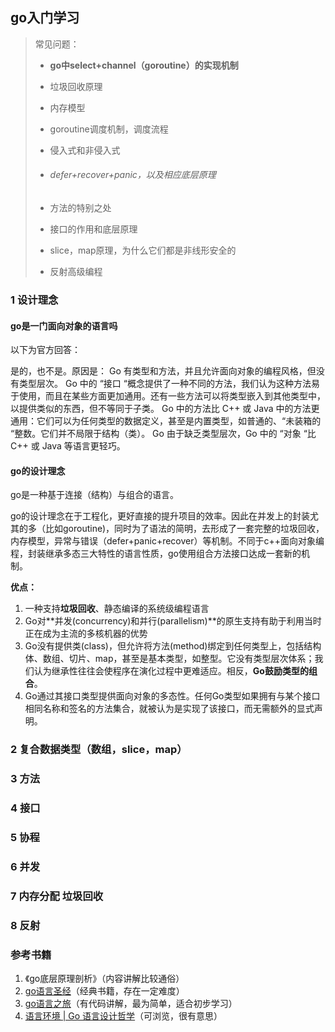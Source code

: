 ## go入门学习

> 常见问题：
>
> - **go中select+channel（goroutine）的实现机制**
>
> - 垃圾回收原理
>
> - 内存模型
>
> - goroutine调度机制，调度流程
>
> - 侵入式和非侵入式
>
> - ###### defer+recover+panic，以及相应底层原理
>
> - 方法的特别之处
>
> - 接口的作用和底层原理
>
> - slice，map原理，为什么它们都是非线形安全的
>
> - 反射高级编程

### 1 设计理念

#### go是一门面向对象的语言吗

以下为官方回答：

是的，也不是。原因是：
Go 有类型和方法，并且允许面向对象的编程风格，但没有类型层次。
Go 中的 “接口 “概念提供了一种不同的方法，我们认为这种方法易于使用，而且在某些方面更加通用。还有一些方法可以将类型嵌入到其他类型中，以提供类似的东西，但不等同于子类。
Go 中的方法比 C++ 或 Java 中的方法更通用：它们可以为任何类型的数据定义，甚至是内置类型，如普通的、“未装箱的 “整数。它们并不局限于结构（类）。
Go 由于缺乏类型层次，Go 中的 “对象 “比 C++ 或 Java 等语言更轻巧。

#### go的设计理念

go是一种基于连接（结构）与组合的语言。

go的设计理念在于工程化，更好直接的提升项目的效率。因此在并发上的封装尤其的多（比如goroutine)，同时为了语法的简明，去形成了一套完整的垃圾回收，内存模型，异常与错误（defer+panic+recover）等机制。不同于c++面向对象编程，封装继承多态三大特性的语言性质，go使用组合方法接口达成一套新的机制。

**优点：**

1. 一种支持**垃圾回收**、静态编译的系统级编程语言
2. Go对**并发(concurrency)和并行(parallelism)**的原生支持有助于利用当时正在成为主流的多核机器的优势
3. Go没有提供类(class)，但允许将方法(method)绑定到任何类型上，包括结构体、数组、切片、map，甚至是基本类型，如整型。它没有类型层次体系；我们认为继承性往往会使程序在演化过程中更难适应。相反，**Go鼓励类型的组合**。
4. Go通过其接口类型提供面向对象的多态性。任何Go类型如果拥有与某个接口相同名称和签名的方法集合，就被认为是实现了该接口，而无需额外的显式声明。

### 2 复合数据类型（数组，slice，map）

### 3 方法

### 4 接口

### 5 协程

### 6 并发

### 7 内存分配 垃圾回收

### 8 反射

### 参考书籍

1. 《go底层原理剖析》（内容讲解比较通俗）
2. [go语言圣经](https://golang-china.github.io/gopl-zh/index.html)（经典书籍，存在一定难度）
3. [go语言之旅](https://tour.go-zh.org/welcome/1)（有代码讲解，最为简单，适合初步学习）
4. [语言环境 | Go 语言设计哲学](https://golang3.eddycjy.com/posts/go-env/)（可浏览，很有意思）
